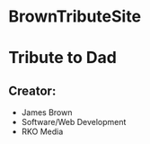 # BrownTributeSite
<DOCTYPE html>
<html lang="en">
<head>
<meta charset="utf-8">
</head>
<body>
	<h1>Tribute to Dad</h1>
	<h2>Creator:</h2>
	<ul>
		<li>James Brown</li>
		<li>Software/Web Development</li>
		<li>RKO Media</li>
	</ul>
</body>
</html>